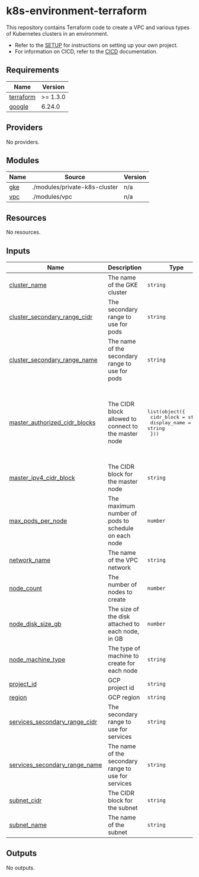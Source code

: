 # k8s-environment-terraform
This repository contains Terraform code to create a VPC and various types of Kubernetes clusters in 
an environment. 

* Refer to the [SETUP](https://github.com/florenciacomuzzi/k8s-environment-terraform/blob/main/docs/SETUP.md) 
for instructions on setting up your own project.
* For information on CICD, refer to the
[CICD](https://github.com/florenciacomuzzi/k8s-environment-terraform/blob/main/docs/SDLC.md) documentation.

<!-- BEGIN_TF_DOCS -->
## Requirements

| Name | Version |
|------|---------|
| <a name="requirement_terraform"></a> [terraform](#requirement\_terraform) | >= 1.3.0 |
| <a name="requirement_google"></a> [google](#requirement\_google) | 6.24.0 |

## Providers

No providers.

## Modules

| Name | Source | Version |
|------|--------|---------|
| <a name="module_gke"></a> [gke](#module\_gke) | ./modules/private-k8s-cluster | n/a |
| <a name="module_vpc"></a> [vpc](#module\_vpc) | ./modules/vpc | n/a |

## Resources

No resources.

## Inputs

| Name | Description | Type | Default | Required |
|------|-------------|------|---------|:--------:|
| <a name="input_cluster_name"></a> [cluster\_name](#input\_cluster\_name) | The name of the GKE cluster | `string` | n/a | yes |
| <a name="input_cluster_secondary_range_cidr"></a> [cluster\_secondary\_range\_cidr](#input\_cluster\_secondary\_range\_cidr) | The secondary range to use for pods | `string` | n/a | yes |
| <a name="input_cluster_secondary_range_name"></a> [cluster\_secondary\_range\_name](#input\_cluster\_secondary\_range\_name) | The name of the secondary range to use for pods | `string` | `"gke-pods"` | no |
| <a name="input_master_authorized_cidr_blocks"></a> [master\_authorized\_cidr\_blocks](#input\_master\_authorized\_cidr\_blocks) | The CIDR block allowed to connect to the master node | <pre>list(object({<br/>    cidr_block   = string<br/>    display_name = string<br/>  }))</pre> | <pre>[<br/>  {<br/>    "cidr_block": "10.0.0.7/32",<br/>    "display_name": "Network 1"<br/>  },<br/>  {<br/>    "cidr_block": "192.168.1.0/24",<br/>    "display_name": "Network 2"<br/>  }<br/>]</pre> | no |
| <a name="input_master_ipv4_cidr_block"></a> [master\_ipv4\_cidr\_block](#input\_master\_ipv4\_cidr\_block) | The CIDR block for the master node | `string` | n/a | yes |
| <a name="input_max_pods_per_node"></a> [max\_pods\_per\_node](#input\_max\_pods\_per\_node) | The maximum number of pods to schedule on each node | `number` | n/a | yes |
| <a name="input_network_name"></a> [network\_name](#input\_network\_name) | The name of the VPC network | `string` | n/a | yes |
| <a name="input_node_count"></a> [node\_count](#input\_node\_count) | The number of nodes to create | `number` | `3` | no |
| <a name="input_node_disk_size_gb"></a> [node\_disk\_size\_gb](#input\_node\_disk\_size\_gb) | The size of the disk attached to each node, in GB | `number` | `"100"` | no |
| <a name="input_node_machine_type"></a> [node\_machine\_type](#input\_node\_machine\_type) | The type of machine to create for each node | `string` | `"e2-standard-2"` | no |
| <a name="input_project_id"></a> [project\_id](#input\_project\_id) | GCP project id | `string` | `"florenciacomuzzi"` | no |
| <a name="input_region"></a> [region](#input\_region) | GCP region | `string` | `"us-east1"` | no |
| <a name="input_services_secondary_range_cidr"></a> [services\_secondary\_range\_cidr](#input\_services\_secondary\_range\_cidr) | The secondary range to use for services | `string` | `"10.30.0.0/16"` | no |
| <a name="input_services_secondary_range_name"></a> [services\_secondary\_range\_name](#input\_services\_secondary\_range\_name) | The name of the secondary range to use for services | `string` | `"gke-services"` | no |
| <a name="input_subnet_cidr"></a> [subnet\_cidr](#input\_subnet\_cidr) | The CIDR block for the subnet | `string` | n/a | yes |
| <a name="input_subnet_name"></a> [subnet\_name](#input\_subnet\_name) | The name of the subnet | `string` | n/a | yes |

## Outputs

No outputs.
<!-- END_TF_DOCS -->